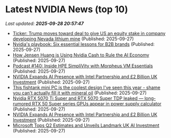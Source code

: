 # Latest NVIDIA News (top 10)
_Last updated: **2025-09-28 20:57:47**_

- [Ticker: Trump moves toward deal to give US an equity stake in company developing Nevada lithium mine](https://www.bostonherald.com/2025/09/27/ticker-trump-moves-toward-deal-to-give-us-an-equity-stake-in-company-developing-nevada-lithium-mine/) (Published: 2025-09-27)
- [Nvidia's playbook: Six essential lessons for B2B brands](https://fastcompany.co.za/business/2025-09-27-nvidias-playbook-six-essential-lessons-for-b2b-brands/) (Published: 2025-09-27)
- [How Jensen Huang is Using Nvidia Cash to Rule the AI Economy](https://biztoc.com/x/9b44ccc194d53241) (Published: 2025-09-27)
- [Podcast #140: Inside HPE SimpliVity with Morpheus VM Essentials](https://www.storagereview.com/podcast/podcast-140-inside-hpe-simplivity-with-morpheus-vm-essentials) (Published: 2025-09-27)
- [NVIDIA Expands AI Presence with Intel Partnership and £2 Billion UK Investment](https://biztoc.com/x/e81e9a0981027d6d) (Published: 2025-09-27)
- [This fishtank mini PC is the coolest design I've seen this year - shame you can't actually fill it with mineral oil](https://www.techradar.com/pro/this-fishtank-mini-pc-is-the-coolest-design-ive-seen-this-year-shame-you-cant-actually-put-mineral-oil) (Published: 2025-09-27)
- [Nvidia RTX 5070 Ti Super and RTX 5070 Super TDP leaked — long-rumored RTX 50 Super series GPUs appear in power supply calculator](https://www.tomshardware.com/pc-components/gpus/nvidia-rtx-5070-ti-super-and-rtx-5070-super-tdp-leaked-long-rumored-rtx-50-super-series-gpus-appear-in-power-supply-calculator) (Published: 2025-09-27)
- [NVIDIA Expands AI Presence with Intel Partnership and £2 Billion UK Investment](https://consent.yahoo.com/v2/collectConsent?sessionId=1_cc-session_ca5bb8e3-ac8f-4472-a5c7-09f7602816e6) (Published: 2025-09-27)
- [Microsoft Tops Q2 Estimates and Unveils Landmark UK AI Investment](https://finance.yahoo.com/news/microsoft-tops-q2-estimates-unveils-181526462.html) (Published: 2025-09-27)

